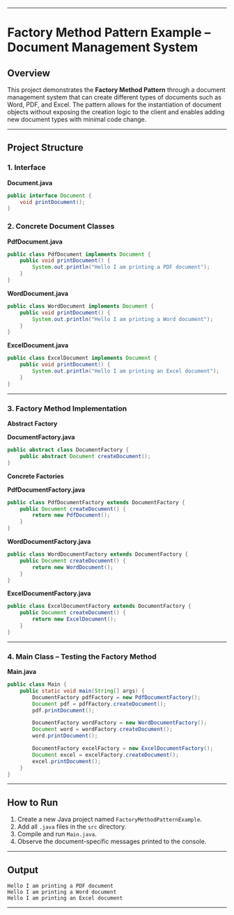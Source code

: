 
---

# Factory Method Pattern Example – Document Management System

## Overview

This project demonstrates the **Factory Method Pattern** through a document management system that can create different types of documents such as Word, PDF, and Excel. The pattern allows for the instantiation of document objects without exposing the creation logic to the client and enables adding new document types with minimal code change.

---

## Project Structure

### 1. Interface

**Document.java**

```java
public interface Document {
    void printDocument();
}
```

### 2. Concrete Document Classes

**PdfDocument.java**

```java
public class PdfDocument implements Document {
    public void printDocument() {
        System.out.println("Hello I am printing a PDF document");
    }
}
```

**WordDocument.java**

```java
public class WordDocument implements Document {
    public void printDocument() {
        System.out.println("Hello I am printing a Word document");
    }
}
```

**ExcelDocument.java**

```java
public class ExcelDocument implements Document {
    public void printDocument() {
        System.out.println("Hello I am printing an Excel document");
    }
}
```

---

### 3. Factory Method Implementation

**Abstract Factory**

**DocumentFactory.java**

```java
public abstract class DocumentFactory {
    public abstract Document createDocument();
}
```

**Concrete Factories**

**PdfDocumentFactory.java**

```java
public class PdfDocumentFactory extends DocumentFactory {
    public Document createDocument() {
        return new PdfDocument();
    }
}
```

**WordDocumentFactory.java**

```java
public class WordDocumentFactory extends DocumentFactory {
    public Document createDocument() {
        return new WordDocument();
    }
}
```

**ExcelDocumentFactory.java**

```java
public class ExcelDocumentFactory extends DocumentFactory {
    public Document createDocument() {
        return new ExcelDocument();
    }
}
```

---

### 4. Main Class – Testing the Factory Method

**Main.java**

```java
public class Main {
    public static void main(String[] args) {
        DocumentFactory pdfFactory = new PdfDocumentFactory();
        Document pdf = pdfFactory.createDocument();
        pdf.printDocument();

        DocumentFactory wordFactory = new WordDocumentFactory();
        Document word = wordFactory.createDocument();
        word.printDocument();

        DocumentFactory excelFactory = new ExcelDocumentFactory();
        Document excel = excelFactory.createDocument();
        excel.printDocument();
    }
}
```

---

## How to Run

1. Create a new Java project named `FactoryMethodPatternExample`.
2. Add all `.java` files in the `src` directory.
3. Compile and run `Main.java`.
4. Observe the document-specific messages printed to the console.

---

## Output

```
Hello I am printing a PDF document
Hello I am printing a Word document
Hello I am printing an Excel document
```

---

